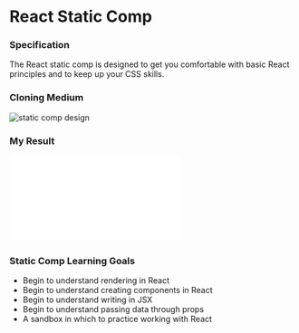 # React Static Comp

### Specification
The React static comp is designed to get you comfortable with basic React principles and to keep up your CSS skills.

### Cloning Medium
![static comp design](https://i.imgur.com/8eQr70q.png)

### My Result
![cy comp](React-Time.pdf)

### Static Comp Learning Goals
- Begin to understand rendering in React
- Begin to understand creating components in React
- Begin to understand writing in JSX
- Begin to understand passing data through props
- A sandbox in which to practice working with React
